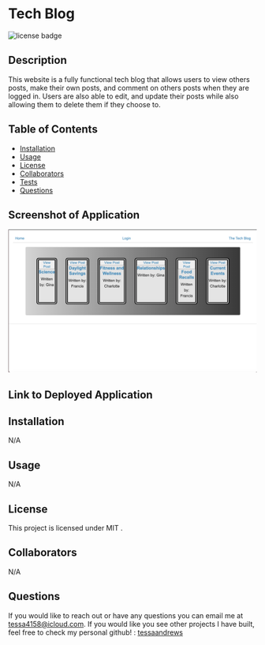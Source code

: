 
  # Tech Blog
  ![license badge](https://img.shields.io/badge/license-MIT-blue.svg)

  ## Description
  This website is a fully functional tech blog that allows users to view others posts, make their own posts, and comment on others posts when they are logged in. Users are also able to edit, and update their posts while also allowing them to delete them if they choose to.


  ## Table of Contents
  * [Installation](#installation) 
  * [Usage](#usage) 
  * [License](#license)
  * [Collaborators](#collaborators) 
  * [Tests](#test)
  * [Questions](#questions)
  
## Screenshot of Application
![Alt text](<Screenshot 2023-11-14 at 8.03.07 PM.png>)

## Link to Deployed Application

  ## Installation
  N/A

  ## Usage
  N/A

  ## License
  This project is licensed under MIT .

  ## Collaborators
  N/A

 
 ## Questions

 If you would like to reach out or have any questions you can email me at [tessa4158@icloud.com](mailto:tessa4158@icloud.com).
 If you would like you see other projects I have built, feel free to check my personal github! : [tessaandrews](https://github.com/tessaandrews)
